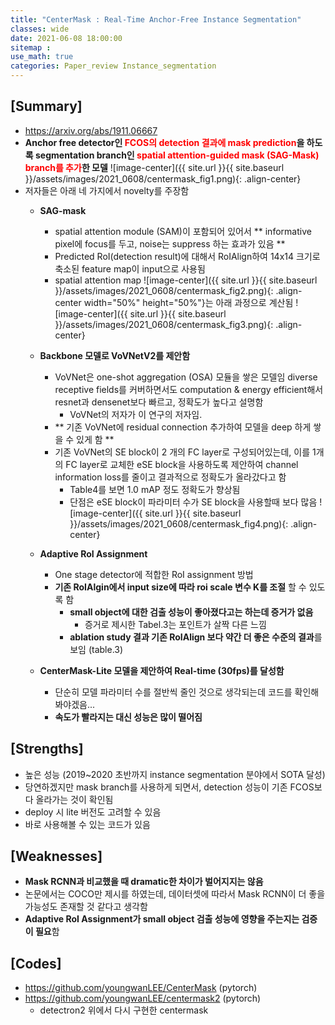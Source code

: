 ```yaml
---
title: "CenterMask : Real-Time Anchor-Free Instance Segmentation"
classes: wide
date: 2021-06-08 18:00:00
sitemap :
use_math: true
categories: Paper_review Instance_segmentation
---
```


## [Summary]
- https://arxiv.org/abs/1911.06667
- **Anchor free detector인 <span style="color:red">FCOS의 detection 결과에 mask prediction</span>을 하도록 segmentation branch인 <span style="color:red">spatial attention-guided mask (SAG-Mask) branch를 추가</span>한 모델**
![image-center]({{ site.url }}{{ site.baseurl }}/assets/images/2021_0608/centermask_fig1.png){: .align-center}
- 저자들은 아래 네 가지에서 novelty를 주장함
    - **SAG-mask**
        - spatial attention module (SAM)이 포함되어 있어서 ** informative pixel에 focus를 두고, noise는 suppress 하는 효과가 있음 **
        - Predicted RoI(detection result)에 대해서 RoIAlign하여 14x14 크기로 축소된 feature map이 input으로 사용됨
        - spatial attention map ![image-center]({{ site.url }}{{ site.baseurl }}/assets/images/2021_0608/centermask_fig2.png){: .align-center width="50%" height="50%"}는 아래 과정으로 계산됨
        ![image-center]({{ site.url }}{{ site.baseurl }}/assets/images/2021_0608/centermask_fig3.png){: .align-center}
        
    - **Backbone 모델로 VoVNetV2를 제안함**
        - VoVNet은 one-shot aggregation (OSA) 모듈을 쌓은 모델임
        diverse receptive fields를 커버하면서도 computation & energy efficient해서 resnet과 densenet보다 빠르고, 정확도가 높다고 설명함
            - VoVNet의 저자가 이 연구의 저자임.
        - ** 기존 VoVNet에 residual connection 추가하여 모델을 deep 하게 쌓을 수 있게 함 **
        - 기존 VoVNet의 SE block이 2 개의 FC layer로 구성되어있는데, 이를 1개의 FC layer로 교체한 eSE block을 사용하도록 제안하여 channel information loss를 줄이고 결과적으로 정확도가 올라갔다고 함 
            - Table4를 보면 1.0 mAP 정도 정확도가 향상됨
            - 단점은 eSE block이 파라미터 수가 SE block을 사용할때 보다 많음
            ![image-center]({{ site.url }}{{ site.baseurl }}/assets/images/2021_0608/centermask_fig4.png){: .align-center}

    - **Adaptive RoI Assignment**
        - One stage detector에 적합한 RoI assignment 방법
        - **기존 RoIAlgin에서 input size에 따라 roi scale 변수 K를 조절** 할 수 있도록 함
            - **small object에 대한 검출 성능이 좋아졌다고는 하는데 증거가 없음**
                - 증거로 제시한 Tabel.3는 포인트가 살짝 다른 느낌
            - **ablation study 결과 기존 RoIAlign 보다 약간 더 좋은 수준의 결과**를 보임 (table.3)

    - **CenterMask-Lite 모델을 제안하여 Real-time (30fps)를 달성함**
        - 단순히 모델 파라미터 수를 절반씩 줄인 것으로 생각되는데 코드를 확인해봐야겠음...
        - **속도가 빨라지는 대신 성능은 많이 떨어짐**

## [Strengths]
- 높은 성능 (2019~2020 초반까지 instance segmentation 분야에서 SOTA 달성)
- 당연하겠지만 mask branch를 사용하게 되면서, detection 성능이 기존 FCOS보다 올라가는 것이 확인됨
- deploy 시 lite 버전도 고려할 수 있음
- 바로 사용해볼 수 있는 코드가 있음

## [Weaknesses]
- **Mask RCNN과 비교했을 때 dramatic한 차이가 벌어지지는 않음**
- 논문에서는 COCO만 제시를 하였는데, 데이터셋에 따라서 Mask RCNN이 더 좋을 가능성도 존재할 것 같다고 생각함
- **Adaptive RoI Assignment가 small object 검출 성능에 영향을 주는지는 검증이 필요**함

## [Codes]
- https://github.com/youngwanLEE/CenterMask (pytorch)
- https://github.com/youngwanLEE/centermask2 (pytorch)
    - detectron2 위에서 다시 구현한 centermask